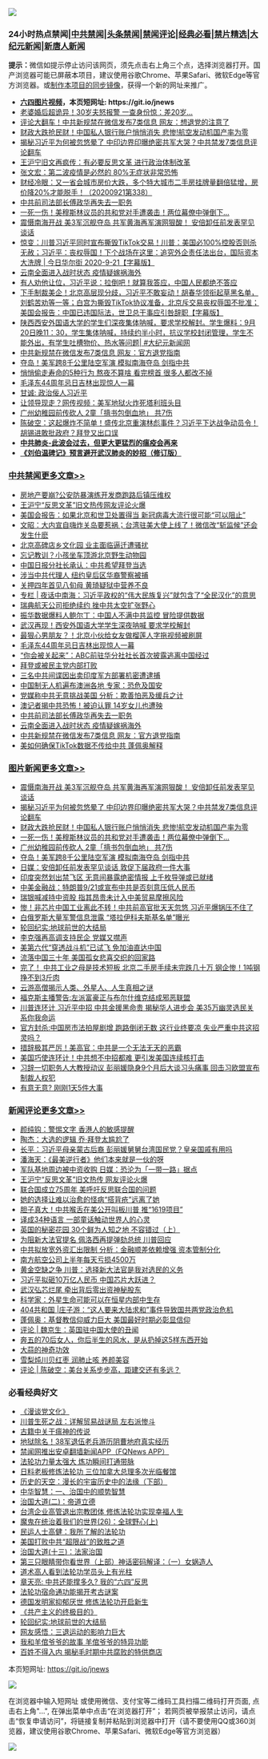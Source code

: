 ![](https://raw.githubusercontent.com/fqnews/bnews/master/64photo/fqnews-qr.jpg)

<div id="tt">
<h3>24小时热点禁闻|<a href="#%E4%B8%AD%E5%85%B1%E7%A6%81%E9%97%BB%E6%9B%B4%E5%A4%9A%E6%96%87%E7%AB%A0">中共禁闻</a>|<a href="#%E5%9B%BE%E7%89%87%E6%96%B0%E9%97%BB%E6%9B%B4%E5%A4%9A%E6%96%87%E7%AB%A0">头条禁闻</a>|<a href="#%E6%96%B0%E9%97%BB%E8%AF%84%E8%AE%BA%E6%9B%B4%E5%A4%9A%E6%96%87%E7%AB%A0">禁闻评论|<a href="#%E5%BF%85%E7%9C%8B%E7%BB%8F%E5%85%B8%E5%A5%BD%E6%96%87">经典必看|<a href="/video.md#%E7%A6%81%E7%89%87%E7%B2%BE%E9%80%89">禁片精选</a>|<a href="https://github.com/fqnews/djy/blob/master/gb/nf1351518.md#1">大纪元新闻</a>|<a href="https://github.com/fqnews/ntdtv/blob/master/gb/prog204.md#1">新唐人新闻</a></h3>
<div><b>提示：</b>微信如提示停止访问该网页，须先点击右上角三个点，选择浏览器打开。国产浏览器可能已屏蔽本项目，建议使用谷歌Chrome、苹果Safari、微软Edge等官方浏览器。或<a href="https://github.com/fqnews/bnews/blob/master/%E5%88%B6%E4%BD%9Cgit%E7%A6%81%E9%97%BB%E9%95%9C%E5%83%8F.md">制作本项目的同步镜像</a>，获得一个新的网址来推广。</div>
<ul>
<li><b><a href="http://d1.bdrive.tk/64.mp4" target="_blank">六四图片视频</a>，本页短网址: https://git.io/jnews</b></li>
<li><a href="/cbnews/20200921/1400321.md">老婆婚后超诡异！30岁夫怒报警 一查身份惊：差20岁…</a></li>
<li><a href="/cbnews/20200921/1400280.md">评论大翻车！中共新规禁在微信发布7类信息 网友：想退党的注意了</a></li>
<li><a href="/topimagenews/20200921/1400488.md">财政大跌抢民财！中国私人银行账户悄悄消失 悲惨!航空发动机国产率为零</a></li>
<li><a href="/topimagenews/20200921/1400557.md">揭秘习近平为何被忽悠晕了 中印边界印曝绝密共军大哭？中共禁发7类信息评论翻车</a></li>
<li><a href="/headline/20200921/1400405.md">王沪宁旧文再疯传：有必要反思文革 进行政治体制改革</a></li>
<li><a href="/comments/20200921/1400442.md">张文宏：第二波疫情是必然的 80%无症状非常恐怖</a></li>
<li><a href="/bannedvideo/20200921/1400377.md">财经冷眼：又一省会城市房价大跌，多个特大城市二手房挂牌量翻倍猛增，房价降20%才能脱手！（20200921第338）</a></li>
<li><a href="/cbnews/20200921/1400403.md">中共前司法部长傅政华再失去一职务</a></li>
<li><a href="/topimagenews/20200921/1400362.md">一死一伤！美穆斯林议员的共和党对手遭袭击！两位幕僚中弹倒下…</a></li>
<li><a href="/topimagenews/20200921/1400580.md">震慑南海开战 美3军沉舰夺岛 共军黄海再军演网狠酸！ 安倍卸任前发表罕见谈话</a></li>
<li><a href="/bannedvideo/20200922/1400636.md">惊变：川普习近平同时宣布撕毁TikTok交易！川普：美国必100%控股否则杀无赦；习近平：丧权辱国！下个战场在这里：追究外企责任法出台，国际资本大洗牌 | 今日华尔街 2020-9-21【字幕版】</a></li>
<li><a href="/cbnews/20200921/1400346.md">云南全面进入战时状态 疫情疑嫁祸海外</a></li>
<li><a href="/taiwannews/20200922/1400615.md">有人劝他让位，习近平说：拉倒吧！就算我答应，中国人民都绝不答应</a></li>
<li><a href="/bannedvideo/20200922/1400652.md">下手制裁美企！北京高层现分歧，习近平不敢妄动！胡春华领衔起草黑名单，刘鹤苦劝等一等；白宫为撕毁TikTok协议准备，北京斥交易丧权辱国不批准；美国会报告：中国已违国际法，世卫总干事应引咎辞职【字幕版】</a></li>
<li><a href="/bannedvideo/20200921/1400344.md">陕西西安外国语大学的学生们深夜集体呐喊，要求学校解封。学生爆料：9月20日晚11：30，学生集体呐喊，持续约半小时，抗议学校封闭管理，学生不能外出，有学生吐槽物价、热水等问题| #大纪元新闻网</a></li>
<li><a href="/cbnews/20200921/1400345.md">中共新规禁在微信发布7类信息 网友：官方退党指南</a></li>
<li><a href="/topimagenews/20200921/1400260.md">夺岛！美军跨8千公里陆空军演 模拟南海夺岛 剑指中共</a></li>
<li><a href="/health/20200921/1400389.md">悄悄偷走寿命的5种行为 熬夜不算啥 看完榜首 很多人都改不掉</a></li>
<li><a href="/cbnews/20200922/1400673.md">毛泽东44周年忌日吉林出现惊人一幕</a></li>
<li><a href="/baitai/20200922/1400610.md">甘诚: 政治佞人习近平</a></li>
<li><a href="/cnnews/20200921/1400379.md">让领导现走？网传视频：美军地狱火炸死塔利班头目</a></li>
<li><a href="/topimagenews/20200921/1400305.md">广州幼稚园前传砍人 2童「揹书包倒血地」 共7伤</a></li>
<li><a href="/bannedvideo/20200922/1400708.md">陈破空：这起爆炸不简单！盛传北京重演林彪事件？习近平下达战争动员令！胡锡进敢批政府？拜登又出口误</a></li>
<li><b><a href="/comments/20200211/1275071.md" target="_blank">中共肺炎-此波会过去，但更大更猛烈的瘟疫会再来</a></b></li>
<li><b><a href="/comments/20200207/1272816.md" target="_blank">《刘伯温碑记》预言避开武汉肺炎的妙招（修订版）</a></b></li>
</ul>
</div>

<div class="catlist">
<h3><a href="/cbnews/" target="_blank">中共禁闻</a><span><a href="/cbnews/" target="_blank" rel="nofollow">更多文章>></a></span></h3>
<ul>
<li><a href="/cbnews/20200922/1400803.md" target="_blank">房地产要崩?公安防暴演练开发商跑路后镇压维权</a></li>
<li><a href="/cbnews/20200922/1400802.md" target="_blank">王沪宁“反思文革”旧文热传网友评论火爆</a></li>
<li><a href="/cbnews/20200922/1400796.md" target="_blank">美国会报告：如果北京和世卫处置得当 新冠病毒大流行很可能“可以阻止”</a></li>
<li><a href="/cbnews/20200922/1400753.md" target="_blank">文昭：大内宣自嗨炸关岛要惹祸；台湾驻美大使上线了！微信改“斩监候”还会发生什麽</a></li>
<li><a href="/cbnews/20200922/1400711.md" target="_blank">北京高碑店乡文化园 业主面临逼迁遭骚扰</a></li>
<li><a href="/cbnews/20200922/1400710.md" target="_blank">忘记教训？小孩坐车顶游北京野生动物园</a></li>
<li><a href="/cbnews/20200922/1400693.md" target="_blank">中国日报分社长承认：中共希望拜登当选</a></li>
<li><a href="/cbnews/20200922/1400692.md" target="_blank">涉当中共代理人 纽约皇后区华裔警察被捕</a></li>
<li><a href="/cbnews/20200922/1400691.md" target="_blank">关押四年首见八旬母 黄琦疑狱中营养不良</a></li>
<li><a href="/cbnews/20200922/1400682.md" target="_blank">专栏 | 夜话中南海：习近平政权的“伟大民族复兴”就包含了“全民汉化”的意思</a></li>
<li><a href="/cbnews/20200922/1400677.md" target="_blank">瑞典航天公司拒绝续约 挫中共太空扩张野心</a></li>
<li><a href="/cbnews/20200922/1400676.md" target="_blank">振华数据爆料人鲍尔丁：中国人不满中共监控 冒险提供数据</a></li>
<li><a href="/cbnews/20200922/1400675.md" target="_blank">武汉再现！西安外国语大学学生深夜呐喊 要求学校解封</a></li>
<li><a href="/cbnews/20200922/1400674.md" target="_blank">最狠心男朋友？！北京小伙给女友做榴莲人字拖视频被刷屏</a></li>
<li><a href="/cbnews/20200922/1400673.md" target="_blank">毛泽东44周年忌日吉林出现惊人一幕</a></li>
<li><a href="/cbnews/20200922/1400609.md" target="_blank">“你会被关起来”：ABC前驻华分社社长首次披露逃离中国经过</a></li>
<li><a href="/cbnews/20200921/1400367.md" target="_blank">拜登或被民主党内部打败</a></li>
<li><a href="/cbnews/20200921/1400493.md" target="_blank">三名中共间谍因出卖印度军方部署机密遭逮捕</a></li>
<li><a href="/cbnews/20200921/1400457.md" target="_blank">中国制无人机遍布澳洲各地 专家：恐危及国安</a></li>
<li><a href="/cbnews/20200921/1400429.md" target="_blank">党媒称中共无意挑战美国 分析：欺善怕恶及缓兵之计</a></li>
<li><a href="/cbnews/20200921/1400428.md" target="_blank">澳记者揭中共恐怖！被迫认罪 14岁女儿也遭殃</a></li>
<li><a href="/cbnews/20200921/1400403.md" target="_blank">中共前司法部长傅政华再失去一职务</a></li>
<li><a href="/cbnews/20200921/1400346.md" target="_blank">云南全面进入战时状态 疫情疑嫁祸海外</a></li>
<li><a href="/cbnews/20200921/1400345.md" target="_blank">中共新规禁在微信发布7类信息 网友：官方退党指南</a></li>
<li><a href="/cbnews/20200921/1400322.md" target="_blank">美如何确保TikTok数据不传给中共 蓬佩奥解释</a></li>

</ul>
</div>
<div class="catlist">
<h3><a href="/topimagenews/" target="_blank">图片新闻</a><span><a href="/topimagenews/" target="_blank" rel="nofollow">更多文章>></a></span></h3>
<ul>
<li><a href="/topimagenews/20200921/1400580.md" target="_blank">震慑南海开战 美3军沉舰夺岛 共军黄海再军演网狠酸！ 安倍卸任前发表罕见谈话</a></li>
<li><a href="/topimagenews/20200921/1400557.md" target="_blank">揭秘习近平为何被忽悠晕了 中印边界印曝绝密共军大哭？中共禁发7类信息评论翻车</a></li>
<li><a href="/topimagenews/20200921/1400488.md" target="_blank">财政大跌抢民财！中国私人银行账户悄悄消失 悲惨!航空发动机国产率为零</a></li>
<li><a href="/topimagenews/20200921/1400362.md" target="_blank">一死一伤！美穆斯林议员的共和党对手遭袭击！两位幕僚中弹倒下…</a></li>
<li><a href="/topimagenews/20200921/1400305.md" target="_blank">广州幼稚园前传砍人 2童「揹书包倒血地」 共7伤</a></li>
<li><a href="/topimagenews/20200921/1400260.md" target="_blank">夺岛！美军跨8千公里陆空军演 模拟南海夺岛 剑指中共</a></li>
<li><a href="/topimagenews/20200921/1400225.md" target="_blank">日媒：安倍卸任前发表罕见谈话 敦促下届政府一件大事</a></li>
<li><a href="/topimagenews/20200921/1400202.md" target="_blank">印度突然划出禁飞区 无意间暴露绝密情报 上千枚导弹或已就绪</a></li>
<li><a href="/topimagenews/20200921/1400130.md" target="_blank">中美金融战：特朗普9/21或宣布中共是否刻意压低人民币</a></li>
<li><a href="/topimagenews/20200921/1400129.md" target="_blank">瑞银喊减持中资股 指其昂贵未计入中美贸易摩擦风险</a></li>
<li><a href="/topimagenews/20200920/1400010.md" target="_blank">惨！非芯片中国工业离此不转！中共前高官批天天忽悠 习近平爆锅压不住了</a></li>
<li><a href="/topimagenews/20200920/1399866.md" target="_blank">白俄罗斯大量军警信息泄露 “塔拉伊科夫斯基名单”曝光</a></li>
<li><a href="/comments/20200920/582873.md" target="_blank">轮回纪实:地球前世的大结局</a></li>
<li><a href="/topimagenews/20200920/1399813.md" target="_blank">李克强再高调支持民企 党媒又噤声</a></li>
<li><a href="/topimagenews/20200920/1399728.md" target="_blank">美第六代“穿透战斗机”已试飞 免加油直达中国</a></li>
<li><a href="/topimagenews/20200919/1399525.md" target="_blank">流落中国三十年 美国孤女悲喜交织的回家路</a></li>
<li><a href="/topimagenews/20200919/1399457.md" target="_blank">完了！ 中共工业之母是技术短板 北京二手房手续未完跌几十万 钢企惨！1吨钢挣不到3斤肉</a></li>
<li><a href="/comments/20200919/82684.md" target="_blank">云游高僧揭示人类、外星人、人生真相之谜</a></li>
<li><a href="/topimagenews/20200919/1399027.md" target="_blank">福克斯主播警告:左派富豪正与布尔什维克结成邪恶联盟</a></li>
<li><a href="/topimagenews/20200919/1398980.md" target="_blank">川普连环计 习近平中招 中共金援黑命贵 揭秘华人进步会 美35万幽灵选民关系你我命运</a></li>
<li><a href="/topimagenews/20200918/1398855.md" target="_blank">官方封杀:中国房市法拍屋剧增 跑路倒闭无数 这行业终要凉 失业严重中共这招灵吗？</a></li>
<li><a href="/topimagenews/20200918/1398671.md" target="_blank">措辞极其严厉！美高官：中共是一个无法无天的恶霸</a></li>
<li><a href="/topimagenews/20200918/1398542.md" target="_blank">美国巧使连环计！中共想不中招都难 更引发美国连续核打击</a></li>
<li><a href="/topimagenews/20200917/1398314.md" target="_blank">习辞一切职务人大教授动议 彭丽媛隐身9个月后大谈习头痛事 回击习欧盟宣布制裁人权犯</a></li>
<li><a href="/topimagenews/20200917/1398231.md" target="_blank">有意无意? 刚刚1天5件大事</a></li>

</ul>
</div>
<div class="catlist">
<h3><a href="/comments/" target="_blank">新闻评论</a><span><a href="/comments/" target="_blank" rel="nofollow">更多文章>></a></span></h3>
<ul>
<li><a href="/comments/20200922/1400818.md" target="_blank">颜纯钩：警惕文字 香港人的敏感提醒</a></li>
<li><a href="/comments/20200922/1400817.md" target="_blank">陶杰：大选的逻辑 乔·拜登太尴尬了</a></li>
<li><a href="/comments/20200922/1400816.md" target="_blank">长平：习近平母亲蒙古后裔 彭丽媛舅舅台湾国民党？皇亲国戚有用吗</a></li>
<li><a href="/comments/20200922/1400790.md" target="_blank">潘海天：《最美逆行者》他们本来就是一伙的呀</a></li>
<li><a href="/comments/20200922/1400773.md" target="_blank">军队基地周边被中资收购 日媒：恐沦为「一带一路」据点</a></li>
<li><a href="/comments/20200922/1400759.md" target="_blank">王沪宁“反思文革”旧文热传 网友评论火爆</a></li>
<li><a href="/comments/20200922/1400737.md" target="_blank">联合国成立75周年 美呼吁反思联合国的问题</a></li>
<li><a href="/comments/20200922/1400718.md" target="_blank">她的选择让难以治愈的怪病“搭背疮”远离了她</a></li>
<li><a href="/comments/20200922/1400717.md" target="_blank">胆子真大！中共喉舌在美公开叫板川普 推“1619项目”</a></li>
<li><a href="/comments/20200922/1400716.md" target="_blank">译成34种语言 一部童话触动世界人的心灵</a></li>
<li><a href="/comments/20200922/1400714.md" target="_blank">英国的秘密花园 30个鲜为人知之地 不容错过（上）</a></li>
<li><a href="/comments/20200922/1400706.md" target="_blank">为阻新大法官提名 佩洛西再提弹劾总统 川普回应</a></li>
<li><a href="/comments/20200922/1400705.md" target="_blank">中共拟放宽外资汇出限制 分析：金融顺差依赖增强 资本管制分化</a></li>
<li><a href="/comments/20200922/1400704.md" target="_blank">南方航空公司上半年每天亏损4500万</a></li>
<li><a href="/comments/20200922/1400688.md" target="_blank">黄金空缺之争 川普：选择新大法官是我对选民的义务</a></li>
<li><a href="/comments/20200922/1400687.md" target="_blank">习近平拟砸10万亿人民币 中国芯片大跃进？</a></li>
<li><a href="/comments/20200922/1400686.md" target="_blank">武汉弘芯烂尾 牵出背后零出资神秘股东</a></li>
<li><a href="/comments/20200922/1400685.md" target="_blank">科学家：外星生命可能可以在恒星内部中生存</a></li>
<li><a href="/comments/20200922/1400680.md" target="_blank">404共和国 |庄子游：“这人要来大陆求和”事件导致国共两党政治危机</a></li>
<li><a href="/comments/20200922/1400664.md" target="_blank">蓬佩奥：基督教信仰威力巨大 美国最好时期必彰显信仰</a></li>
<li><a href="/comments/20200922/1400662.md" target="_blank">评论 | 魏京生：英国驻中国大使的丑闻</a></li>
<li><a href="/comments/20200922/1400648.md" target="_blank">奔五的70后女人，你后半生的风水，是从扔掉这5样东西开始</a></li>
<li><a href="/comments/20200922/1400647.md" target="_blank">大蒜的神奇功效</a></li>
<li><a href="/comments/20200922/1400646.md" target="_blank">雪梨炖川贝红枣 润肺止咳 养颜美容</a></li>
<li><a href="/comments/20200922/1400645.md" target="_blank">评论 | 陈破空：美台关系步步高，距建交还有多远？</a></li>

</ul>
</div>

<div class="catlist">
<h3>必看经典好文</h3>
<ul>
<li><a href="/comments/20200521/783167.md" target="_blank">《漫谈党文化》</a></li>
<li><a href="/comments/20200908/1392745.md" target="_blank">川普生死之战：详解贸易战谜局 左右派惨斗</a></li>
<li><a href="/ccpdope/20200531/1337409.md" target="_blank">古籍中关于瘟神的传说</a></li>
<li><a href="/cbnews/20200531/1337381.md" target="_blank">地狱除名！38军退伍老兵游历阴曹地府真实经历</a></li>
<li><a href="/comments/20200503/1322531.md" target="_blank">禁闻网推出安卓翻墙新闻APP（FQNews APP）</a></li>
<li><a href="/cbnews/20200816/1381005.md" target="_blank">法轮功力量太强大 炼功瞬间打通带脉</a></li>
<li><a href="/comments/20200531/1337359.md" target="_blank">日料老板修炼法轮功 三位加拿大总理多次光临餐馆</a></li>
<li><a href="/tculture/20121025/73066.md" target="_blank">历史的天空：漫长的宇宙历史中的法缘（下部）</a></li>
<li><a href="/comments/20200605/1340202.md" target="_blank">中华智慧：一、治国中的顺势智慧</a></li>
<li><a href="/cbnews/20180308/911611.md" target="_blank">治国大道(二)：帝道立德</a></li>
<li><a href="/comments/20200528/1335859.md" target="_blank">台湾企业高管退出宗教团体 修炼法轮功实现幸福人生</a></li>
<li><a href="/comments/20181210/1044798.md" target="_blank">魔鬼在统治着我们的世界(26)：全球野心(上)</a></li>
<li><a href="/ccpdope/20200729/1369047.md" target="_blank">民运人士高健：我所了解的法轮功</a></li>
<li><a href="/comments/20200731/1372471.md" target="_blank">美国打败中共“超限战”的致胜之道</a></li>
<li><a href="/cbnews/20180319/916654.md" target="_blank">治国大道(十三)：法家治国</a></li>
<li><a href="/comments/20200426/1319648.md" target="_blank">第三只眼睛带你看世界（上部）神话密码解译：（一）女娲造人</a></li>
<li><a href="/comments/20200227/1284657.md" target="_blank">道术高人看到法轮功学员头上有光柱</a></li>
<li><a href="/comments/20200607/1341003.md" target="_blank">章天亮: 中共还能撑多久? 我的“六四”反思</a></li>
<li><a href="/tculture/20121025/73079.md" target="_blank">法轮功宿命通功能揭开考古谜案</a></li>
<li><a href="/comments/20200722/1364497.md" target="_blank">德国发明家抑郁厌世 修炼法轮功开启新生</a></li>
<li><a href="/bookwiki/20171120/858084.md" target="_blank">《共产主义的终极目的》</a></li>
<li><a href="/comments/20200920/582873.md" target="_blank">轮回纪实:地球前世的大结局</a></li>
<li><a href="/cbnews/20200126/1265515.md" target="_blank">网友感悟：三退运动的影响力巨大</a></li>
<li><a href="/tculture/20200917/1398046.md" target="_blank">我和羊倌爷爷的故事 羊倌爷爷的特异功能</a></li>
<li><a href="/lifebaike/20200711/1358994.md" target="_blank">百姓不得入内 揭秘毛时期中共腐败的特供商店</a></li>

</ul>
</div>

本页短网址: https://git.io/jnews

![](https://raw.githubusercontent.com/fqnews/bnews/master/64photo/fqnews-qr.jpg)

在浏览器中输入短网址 或使用微信、支付宝等二维码工具扫描二维码打开页面, 点击右上角"...", 在弹出菜单中点击“在浏览器打开”； 若网页被举报禁止访问，请点击“恢复申请访问”，将链接复制并粘贴到浏览器中打开（请不要使用QQ或360浏览器，建议使用谷歌Chrome、苹果Safari、微软Edge等官方浏览器）

![](https://raw.githubusercontent.com/fqnews/bnews/master/64photo/wx.jpg)